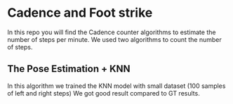 # Cadence and Foot strike 
In this repo you will find the Cadence counter algorithms to estimate the number of steps per minute.
We used two algorithms to count the number of steps.

## The Pose Estimation + KNN 
In this algorithm we trained the KNN model with small dataset (100 samples of left and right steps)
We got good result compared to GT results.
